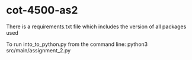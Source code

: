 # cot-4500-as2
There is a requirements.txt file which includes the version of all packages used

To run into_to_python.py from the command line:
python3 src/main/assignment_2.py
